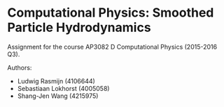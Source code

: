 # Computational Physics: Smoothed Particle Hydrodynamics

Assignment for the course AP3082 D Computational Physics (2015-2016 Q3).

Authors:
* Ludwig Rasmijn (4106644)
* Sebastiaan Lokhorst (4005058)
* Shang-Jen Wang (4215975)
